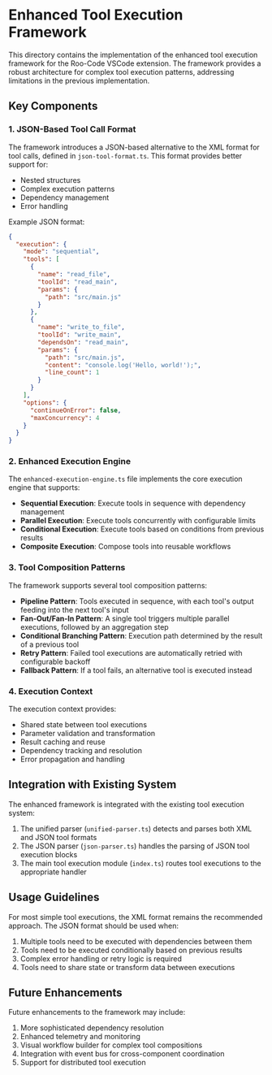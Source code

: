 # Enhanced Tool Execution Framework

This directory contains the implementation of the enhanced tool execution framework for the Roo-Code VSCode extension. The framework provides a robust architecture for complex tool execution patterns, addressing limitations in the previous implementation.

## Key Components

### 1. JSON-Based Tool Call Format

The framework introduces a JSON-based alternative to the XML format for tool calls, defined in `json-tool-format.ts`. This format provides better support for:

- Nested structures
- Complex execution patterns
- Dependency management
- Error handling

Example JSON format:

```json
{
  "execution": {
    "mode": "sequential",
    "tools": [
      {
        "name": "read_file",
        "toolId": "read_main",
        "params": {
          "path": "src/main.js"
        }
      },
      {
        "name": "write_to_file",
        "toolId": "write_main",
        "dependsOn": "read_main",
        "params": {
          "path": "src/main.js",
          "content": "console.log('Hello, world!');",
          "line_count": 1
        }
      }
    ],
    "options": {
      "continueOnError": false,
      "maxConcurrency": 4
    }
  }
}
```

### 2. Enhanced Execution Engine

The `enhanced-execution-engine.ts` file implements the core execution engine that supports:

- **Sequential Execution**: Execute tools in sequence with dependency management
- **Parallel Execution**: Execute tools concurrently with configurable limits
- **Conditional Execution**: Execute tools based on conditions from previous results
- **Composite Execution**: Compose tools into reusable workflows

### 3. Tool Composition Patterns

The framework supports several tool composition patterns:

- **Pipeline Pattern**: Tools executed in sequence, with each tool's output feeding into the next tool's input
- **Fan-Out/Fan-In Pattern**: A single tool triggers multiple parallel executions, followed by an aggregation step
- **Conditional Branching Pattern**: Execution path determined by the result of a previous tool
- **Retry Pattern**: Failed tool executions are automatically retried with configurable backoff
- **Fallback Pattern**: If a tool fails, an alternative tool is executed instead

### 4. Execution Context

The execution context provides:

- Shared state between tool executions
- Parameter validation and transformation
- Result caching and reuse
- Dependency tracking and resolution
- Error propagation and handling

## Integration with Existing System

The enhanced framework is integrated with the existing tool execution system:

1. The unified parser (`unified-parser.ts`) detects and parses both XML and JSON tool formats
2. The JSON parser (`json-parser.ts`) handles the parsing of JSON tool execution blocks
3. The main tool execution module (`index.ts`) routes tool executions to the appropriate handler

## Usage Guidelines

For most simple tool executions, the XML format remains the recommended approach. The JSON format should be used when:

1. Multiple tools need to be executed with dependencies between them
2. Tools need to be executed conditionally based on previous results
3. Complex error handling or retry logic is required
4. Tools need to share state or transform data between executions

## Future Enhancements

Future enhancements to the framework may include:

1. More sophisticated dependency resolution
2. Enhanced telemetry and monitoring
3. Visual workflow builder for complex tool compositions
4. Integration with event bus for cross-component coordination
5. Support for distributed tool execution